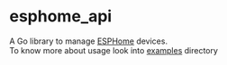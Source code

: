 # esphome_api
A Go library to manage [ESPHome](https://esphome.io/) devices.<br>
To know more about usage look into [examples](/examples/) directory
